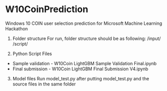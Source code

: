 # W10CoinPrediction
  Windows 10 COIN user selection prediction for Microsoft Machine Learning Hackathon
  
  1. Folder structure
  For run, folder structure should be as following:
  /input/
  /script/
  
  2. Python Script Files
  - Sample validation - W10Coin LightGBM Sample Validation Final.ipynb
  - Final submission - W10Coin LightGBM Final Submission V4.ipynb
  
  3. Model files
  Run model_test.py after putting model_test.py and the source files in the same folder
